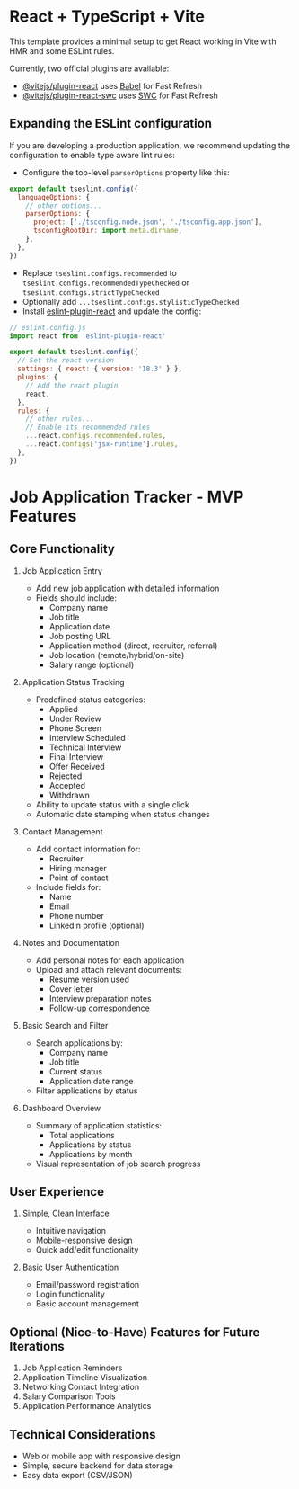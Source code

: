 # React + TypeScript + Vite

This template provides a minimal setup to get React working in Vite with HMR and some ESLint rules.

Currently, two official plugins are available:

- [@vitejs/plugin-react](https://github.com/vitejs/vite-plugin-react/blob/main/packages/plugin-react/README.md) uses [Babel](https://babeljs.io/) for Fast Refresh
- [@vitejs/plugin-react-swc](https://github.com/vitejs/vite-plugin-react-swc) uses [SWC](https://swc.rs/) for Fast Refresh

## Expanding the ESLint configuration

If you are developing a production application, we recommend updating the configuration to enable type aware lint rules:

- Configure the top-level `parserOptions` property like this:

```js
export default tseslint.config({
  languageOptions: {
    // other options...
    parserOptions: {
      project: ['./tsconfig.node.json', './tsconfig.app.json'],
      tsconfigRootDir: import.meta.dirname,
    },
  },
})
```

- Replace `tseslint.configs.recommended` to `tseslint.configs.recommendedTypeChecked` or `tseslint.configs.strictTypeChecked`
- Optionally add `...tseslint.configs.stylisticTypeChecked`
- Install [eslint-plugin-react](https://github.com/jsx-eslint/eslint-plugin-react) and update the config:

```js
// eslint.config.js
import react from 'eslint-plugin-react'

export default tseslint.config({
  // Set the react version
  settings: { react: { version: '18.3' } },
  plugins: {
    // Add the react plugin
    react,
  },
  rules: {
    // other rules...
    // Enable its recommended rules
    ...react.configs.recommended.rules,
    ...react.configs['jsx-runtime'].rules,
  },
})
```
# Job Application Tracker - MVP Features

## Core Functionality
1. Job Application Entry
   - Add new job application with detailed information
   - Fields should include:
     * Company name
     * Job title
     * Application date
     * Job posting URL
     * Application method (direct, recruiter, referral)
     * Job location (remote/hybrid/on-site)
     * Salary range (optional)

2. Application Status Tracking
   - Predefined status categories:
     * Applied
     * Under Review
     * Phone Screen
     * Interview Scheduled
     * Technical Interview
     * Final Interview
     * Offer Received
     * Rejected
     * Accepted
     * Withdrawn
   - Ability to update status with a single click
   - Automatic date stamping when status changes

3. Contact Management
   - Add contact information for:
     * Recruiter
     * Hiring manager
     * Point of contact
   - Include fields for:
     * Name
     * Email
     * Phone number
     * LinkedIn profile (optional)

4. Notes and Documentation
   - Add personal notes for each application
   - Upload and attach relevant documents:
     * Resume version used
     * Cover letter
     * Interview preparation notes
     * Follow-up correspondence

5. Basic Search and Filter
   - Search applications by:
     * Company name
     * Job title
     * Current status
     * Application date range
   - Filter applications by status

6. Dashboard Overview
   - Summary of application statistics:
     * Total applications
     * Applications by status
     * Applications by month
   - Visual representation of job search progress

## User Experience
1. Simple, Clean Interface
   - Intuitive navigation
   - Mobile-responsive design
   - Quick add/edit functionality

2. Basic User Authentication
   - Email/password registration
   - Login functionality
   - Basic account management

## Optional (Nice-to-Have) Features for Future Iterations
1. Job Application Reminders
2. Application Timeline Visualization
3. Networking Contact Integration
4. Salary Comparison Tools
5. Application Performance Analytics

## Technical Considerations
- Web or mobile app with responsive design
- Simple, secure backend for data storage
- Easy data export (CSV/JSON)